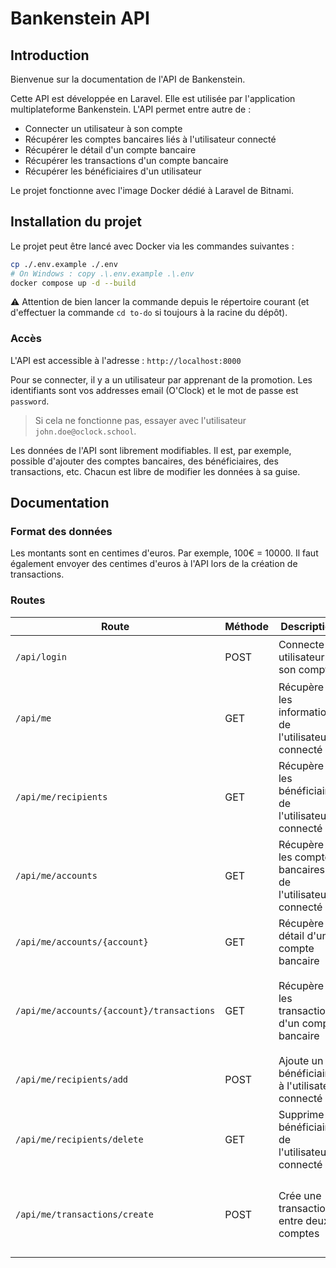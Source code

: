 # Bankenstein API

## Introduction

Bienvenue sur la documentation de l'API de Bankenstein.

Cette API est développée en Laravel. Elle est utilisée par l'application multiplateforme Bankenstein. L'API permet entre autre de : 
- Connecter un utilisateur à son compte
- Récupérer les comptes bancaires liés à l'utilisateur connecté
- Récupérer le détail d'un compte bancaire
- Récupérer les transactions d'un compte bancaire
- Récupérer les bénéficiaires d'un utilisateur

Le projet fonctionne avec l'image Docker dédié à Laravel de Bitnami.

## Installation du projet

Le projet peut être lancé avec Docker via les commandes suivantes :

```bash
cp ./.env.example ./.env
# On Windows : copy .\.env.example .\.env 
docker compose up -d --build
```

⚠️ Attention de bien lancer la commande depuis le répertoire courant (et d'effectuer la commande `cd to-do` si toujours à la racine du dépôt).

### Accès

L'API est accessible à l'adresse : `http://localhost:8000`

Pour se connecter, il y a un utilisateur par apprenant de la promotion. Les identifiants sont vos addresses email (O'Clock) et le mot de passe est `password`.
> Si cela ne fonctionne pas, essayer avec l'utilisateur `john.doe@oclock.school`.

Les données de l'API sont librement modifiables. Il est, par exemple, possible d'ajouter des comptes bancaires, des bénéficiaires, des transactions, etc. Chacun est libre de modifier les données à sa guise.

## Documentation

### Format des données

Les montants sont en centimes d'euros. Par exemple, 100€ = 10000.
Il faut également envoyer des centimes d'euros à l'API lors de la création de transactions.

### Routes

| Route                                     | Méthode | Description                                              | Payload                                                                                                         | Retour                                                                                           |
|-------------------------------------------|---------|----------------------------------------------------------|-----------------------------------------------------------------------------------------------------------------|--------------------------------------------------------------------------------------------------|
| `/api/login`                              | POST    | Connecte un utilisateur à son compte                     | `{"email": "email@email.com", "password": "password"`                                                           | `{access_token: string}`                                                                         |
| `/api/me`                                 | GET     | Récupère les informations de l'utilisateur connecté      | ---                                                                                                             | `{id: int, name: string, email: string}`                                                         |
| `/api/me/recipients`                      | GET     | Récupère les bénéficiaires de l'utilisateur connecté     | ---                                                                                                             | `[{id: int, accountId: int, user_id: int, name: string, iban: string}]`                          |
| `/api/me/accounts`                        | GET     | Récupère les comptes bancaires de l'utilisateur connecté | ---                                                                                                             | `[{id: int, user_id: int, name: string, balance: int, iban: string}]`                            |
| `/api/me/accounts/{account}`              | GET     | Récupère le détail d'un compte bancaire                  | ---                                                                                                             | `{id: int, user_id: int, name: string, balance: int, iban: string}`                              |
| `/api/me/accounts/{account}/transactions` | GET     | Récupère les transactions d'un compte bancaire           | ---                                                                                                             | `[{id: int, from_account_id: int, to_account_id: int, amount: int, date: string, name: string}]` |
| `/api/me/recipients/add`                  | POST    | Ajoute un bénéficiaire à l'utilisateur connecté          | `{"name": "Nom bénéficiaire", "iban": "FR76-XXXX-XXXX-XXXX-XXXX-XXX}`                                           | `{id: int, accountId: int, user_id: int, name: string, iban: string}`                            |
| `/api/me/recipients/delete`               | GET     | Supprime un bénéficiaire de l'utilisateur connecté       | `{"id": 1}`                                                                                                     | ---                                                                                              |
| `/api/me/transactions/create`             | POST    | Crée une transaction entre deux comptes                  | `{"from_account_id": 1, "to_account_id": 2, "amount": 100, "name": "Nom de la transaction", "date": timestamp}` | `{id: int, from_account_id: int, to_account_id: int, amount: int, date: string, name: string}`   |



